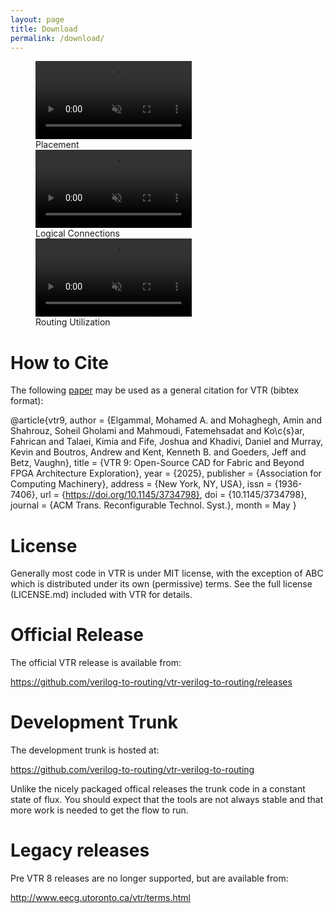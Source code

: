 ```yaml
---
layout: page
title: Download
permalink: /download/
---
```


<figure style="width:100%">
    <div class="grid-container">
        <div style="grid-row-start: 1; grid-row-end: 2; grid-column-start: 1; grid-column-end: 2;">
            <video autoplay loop muted playsinline width="250">
                <source src="/img/bitcoin_placement_macros.mp4" type="video/mp4"/>
            </video>
            <figcaption>Placement</figcaption>
        </div>
        <div style="grid-row-start: 1; grid-row-end: 2; grid-column-start: 2; grid-column-end: 3;">
            <video autoplay loop muted playsinline width="250">
                <source src="/img/bitcoin_nets.mp4" type="video/mp4"/>
            </video>
            <figcaption>Logical Connections</figcaption>
        </div>
        <div style="grid-row-start: 1; grid-row-end: 2; grid-column-start: 3; grid-column-end: 4;">
            <video autoplay loop muted playsinline width="250">
                <source src="/img/bitcoin_routing_util.mp4" type="video/mp4"/>
            </video>
            <figcaption>Routing Utilization</figcaption>
        </div>
    </div>
</figure>

How to Cite
===========
The following [paper](https://dl.acm.org/doi/10.1145/3734798) may be used as a general citation for VTR (bibtex format):

@article{vtr9,
author = {Elgammal, Mohamed A. and Mohaghegh, Amin and Shahrouz, Soheil Gholami and Mahmoudi, Fatemehsadat and Ko\c{s}ar, Fahrican and Talaei, Kimia and Fife, Joshua and Khadivi, Daniel and Murray, Kevin and Boutros, Andrew and Kent, Kenneth B. and Goeders, Jeff and Betz, Vaughn},
title = {VTR 9: Open-Source CAD for Fabric and Beyond FPGA Architecture Exploration},
year = {2025},
publisher = {Association for Computing Machinery},
address = {New York, NY, USA},
issn = {1936-7406},
url = {https://doi.org/10.1145/3734798},
doi = {10.1145/3734798},
journal = {ACM Trans. Reconfigurable Technol. Syst.},
month = May
}

License
=======

Generally most code in VTR is under MIT license, with the exception of ABC which is distributed under its own (permissive) terms.
See the full license (LICENSE.md) included with VTR for details.

Official Release
================

The official VTR release is available from:

<https://github.com/verilog-to-routing/vtr-verilog-to-routing/releases>

Development Trunk
=================
The development trunk is hosted at:

<https://github.com/verilog-to-routing/vtr-verilog-to-routing>

Unlike the nicely packaged offical releases the trunk code in a constant state of flux. 
You should expect that the tools are not always stable and that more work is needed to get the flow to run.

Legacy releases
===============

Pre VTR 8 releases are no longer supported, but are available from:

<http://www.eecg.utoronto.ca/vtr/terms.html>
